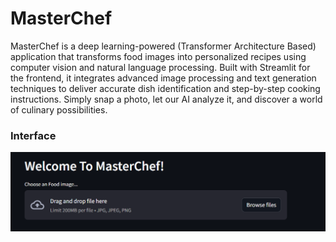 # MasterChef

MasterChef is a deep learning-powered (Transformer Architecture Based) application that transforms food images into personalized recipes using computer vision and natural language processing. Built with Streamlit for the frontend, it integrates advanced image processing and text generation techniques to deliver accurate dish identification and step-by-step cooking instructions. Simply snap a photo, let our AI analyze it, and discover a world of culinary possibilities.

### Interface

<p align="center">
  <img src="https://github.com/Hussainaquib/MasterChef/blob/main/data/images/2.png" alt="MasterChef">
</p>
